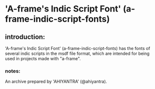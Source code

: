 # 'A-frame's Indic Script Font' (a-frame-indic-script-fonts)

## introduction:

'A-frame's Indic Script Font' (a-frame-indic-script-fonts) has the fonts of several indic scripts in the msdf file format, which are intended for being used in projects made with "a-frame".

### notes:

An archive prepared by 'AHIYANTRA' (@ahiyantra).
